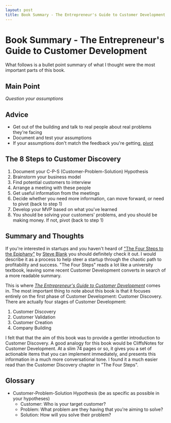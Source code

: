 ```yaml
---
layout: post
title: Book Summary - The Entrepreneur's Guide to Customer Development
---
```


Book Summary - The Entrepreneur's Guide to Customer Development
===============================================================

What follows is a bullet point summary of what I thought were the most important parts of this book.


Main Point
----------
_Question your assumptions_


Advice
------

* Get out of the building and talk to real people about real problems they're facing
* Document and test your assumptions
* If your assumptions don't match the feedback you're getting, [pivot](http://www.startuplessonslearned.com/2009/06/pivot-dont-jump-to-new-vision.html)


The 8 Steps to Customer Discovery
---------------------------------

1. Document your C-P-S (Customer-Problem-Solution) Hypothesis
2. Brainstorm your business model
3. Find potential customers to interview
4. Arrange a meeting with these people
5. Get useful information from the meetings
6. Decide whether you need more information, can move forward, or need to pivot (back to step 1)
7. Develop your MVP based on what you've learned
8. You should be solving your customers' problems, and you should be making money. If not, pivot (back to step 1)


Summary and Thoughts
--------------------

If you're interested in startups and you haven't heard of ["The Four Steps to the Epiphany"](http://www.amazon.com/Four-Steps-Epiphany-Steven-Blank/dp/0976470705) by [Steve Blank](http://steveblank.com/about/) you should definitely check it out. I would describe it as a process to help steer a startup through the chaotic path to profitability and success. "The Four Steps" reads a lot like a university textbook, leaving some recent Customer Development converts in search of a more readable summary.
 
This is where [*The Entrepreneur's Guide to Customer Development*](http://www.amazon.com/Entrepreneurs-Guide-Customer-Development-Epiphany/dp/0982743602/) comes in. The most important thing to note about this book is that it focuses entirely on the first phase of Customer Development: Customer Discovery. There are actually four stages of Customer Development:

1. Customer Discovery
2. Customer Validation
3. Customer Creation
4. Company Building
 
I felt that that the aim of this book was to provide a gentler introduction to Customer Discovery. A good analogy for this book would be CliffsNotes for Customer Development. At a slim 74 pages or so, it gives you a set of actionable items that you can implement immediately, and presents this information in a much more conversational tone. I found it a much easier read than the Customer Discovery chapter in "The Four Steps".

## Glossary
* Customer-Problem-Solution Hypothesis (be as specific as possible in your hypotheses)
    * Customer: Who is your target customer?
    * Problem: What problem are they having that you're aiming to solve?
    * Solution: How will you solve their problem?